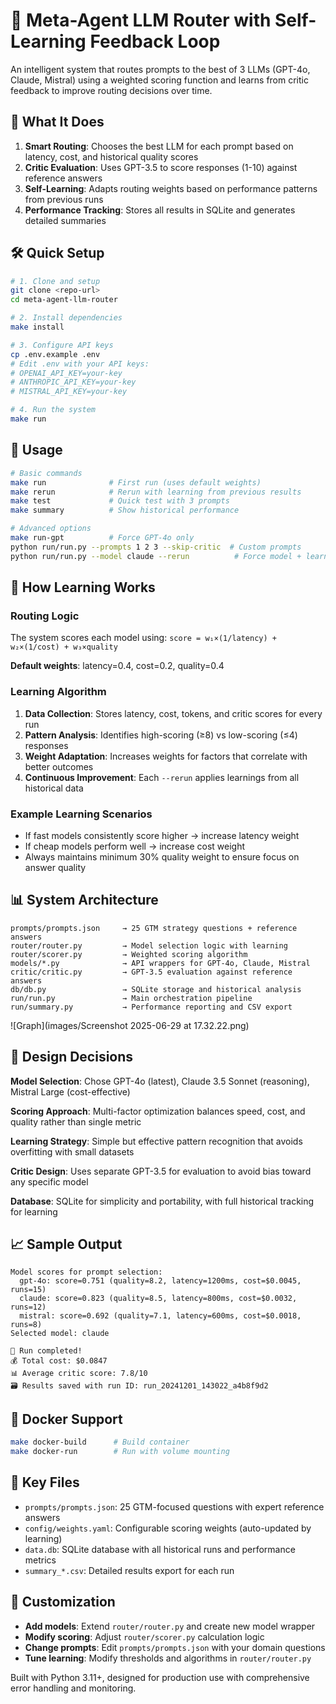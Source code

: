 # 🚀 Meta-Agent LLM Router with Self-Learning Feedback Loop

An intelligent system that routes prompts to the best of 3 LLMs (GPT-4o, Claude, Mistral) using a weighted scoring function and learns from critic feedback to improve routing decisions over time.

## 🎯 What It Does

1. **Smart Routing**: Chooses the best LLM for each prompt based on latency, cost, and historical quality scores
2. **Critic Evaluation**: Uses GPT-3.5 to score responses (1-10) against reference answers  
3. **Self-Learning**: Adapts routing weights based on performance patterns from previous runs
4. **Performance Tracking**: Stores all results in SQLite and generates detailed summaries

## 🛠️ Quick Setup

```bash
# 1. Clone and setup
git clone <repo-url>
cd meta-agent-llm-router

# 2. Install dependencies  
make install

# 3. Configure API keys
cp .env.example .env
# Edit .env with your API keys:
# OPENAI_API_KEY=your-key
# ANTHROPIC_API_KEY=your-key  
# MISTRAL_API_KEY=your-key

# 4. Run the system
make run
```

## 🚀 Usage

```bash
# Basic commands
make run              # First run (uses default weights)
make rerun            # Rerun with learning from previous results
make test             # Quick test with 3 prompts
make summary          # Show historical performance

# Advanced options
make run-gpt          # Force GPT-4o only
python run/run.py --prompts 1 2 3 --skip-critic  # Custom prompts
python run/run.py --model claude --rerun          # Force model + learning
```

## 🧠 How Learning Works

### Routing Logic
The system scores each model using: `score = w₁×(1/latency) + w₂×(1/cost) + w₃×quality`

**Default weights**: latency=0.4, cost=0.2, quality=0.4

### Learning Algorithm
1. **Data Collection**: Stores latency, cost, tokens, and critic scores for every run
2. **Pattern Analysis**: Identifies high-scoring (≥8) vs low-scoring (≤4) responses  
3. **Weight Adaptation**: Increases weights for factors that correlate with better outcomes
4. **Continuous Improvement**: Each `--rerun` applies learnings from all historical data

### Example Learning Scenarios
- If fast models consistently score higher → increase latency weight
- If cheap models perform well → increase cost weight  
- Always maintains minimum 30% quality weight to ensure focus on answer quality

## 📊 System Architecture

```
prompts/prompts.json     → 25 GTM strategy questions + reference answers
router/router.py         → Model selection logic with learning
router/scorer.py         → Weighted scoring algorithm  
models/*.py              → API wrappers for GPT-4o, Claude, Mistral
critic/critic.py         → GPT-3.5 evaluation against reference answers
db/db.py                 → SQLite storage and historical analysis
run/run.py               → Main orchestration pipeline
run/summary.py           → Performance reporting and CSV export
```
![Graph](images/Screenshot 2025-06-29 at 17.32.22.png)

## 🎯 Design Decisions

**Model Selection**: Chose GPT-4o (latest), Claude 3.5 Sonnet (reasoning), Mistral Large (cost-effective)

**Scoring Approach**: Multi-factor optimization balances speed, cost, and quality rather than single metric

**Learning Strategy**: Simple but effective pattern recognition that avoids overfitting with small datasets

**Critic Design**: Uses separate GPT-3.5 for evaluation to avoid bias toward any specific model

**Database**: SQLite for simplicity and portability, with full historical tracking for learning

## 📈 Sample Output

```
Model scores for prompt selection:
  gpt-4o: score=0.751 (quality=8.2, latency=1200ms, cost=$0.0045, runs=15)
  claude: score=0.823 (quality=8.5, latency=800ms, cost=$0.0032, runs=12)  
  mistral: score=0.692 (quality=7.1, latency=600ms, cost=$0.0018, runs=8)
Selected model: claude

🎉 Run completed!
💰 Total cost: $0.0847
📊 Average critic score: 7.8/10
🗃️ Results saved with run ID: run_20241201_143022_a4b8f9d2
```

## 🐳 Docker Support

```bash
make docker-build      # Build container
make docker-run        # Run with volume mounting
```

## 📁 Key Files

- `prompts/prompts.json`: 25 GTM-focused questions with expert reference answers
- `config/weights.yaml`: Configurable scoring weights (auto-updated by learning)
- `data.db`: SQLite database with all historical runs and performance metrics
- `summary_*.csv`: Detailed results export for each run

## 🔧 Customization

- **Add models**: Extend `router/router.py` and create new model wrapper
- **Modify scoring**: Adjust `router/scorer.py` calculation logic
- **Change prompts**: Edit `prompts/prompts.json` with your domain questions  
- **Tune learning**: Modify thresholds and algorithms in `router/router.py`

Built with Python 3.11+, designed for production use with comprehensive error handling and monitoring. 
